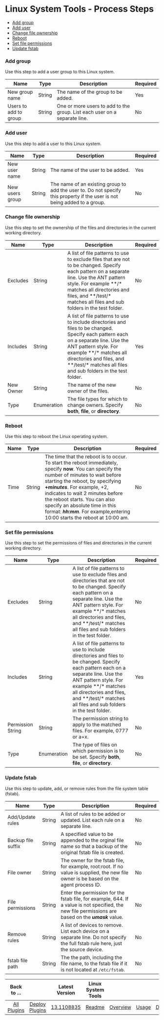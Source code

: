
# Linux System Tools - Process Steps

* [Add group](#add_group)
* [Add user](#add_user)
* [Change file ownership](#change_file_ownership)
* [Reboot](#reboot)
* [Set file permissions](#set_file_permissions)
* [Update fstab](#update_fstab)


### Add group

Use this step to add a user group to this Linux system.


| Name | Type | Description                                                                                                          | Required |
| ---- | ---- | -------------------------------------------------------------------------------------------------------------------- | -------- |
| New group name | String | The name of the group to be added. | Yes |
| Users to add to group | String | One or more users to add to the group. List each user on a separate line. | No |

### Add user

Use this step to add a user to this Linux system.


| Name | Type | Description                                                                                                          | Required |
| ---- | ---- | -------------------------------------------------------------------------------------------------------------------- | -------- |
| New user name | String | The name of the user to be added. | Yes |
| New users group | String | The name of an existing group to add the user to. Do not specify this property if the user is not being added to a group. | No |

### Change file ownership

Use this step to set the ownership of the files and directories in the current working directory.


| Name | Type | Description                                                                                                          | Required |
| ---- | ---- | -------------------------------------------------------------------------------------------------------------------- | -------- |
| Excludes | String | A list of file patterns to use to exclude files that are not to be changed. Specify each pattern on a separate line. Use the ANT pattern style. For example \*\*/\* matches all directories and files, and \*\*/test/\* matches all files and sub folders in the test folder. | No |
| Includes | String | A list of file patterns to use to include directories and files to be changed. Specify each pattern each on a separate line. Use the ANT pattern style. For example \*\*/\* matches all directories and files, and \*\*/test/\* matches all files and sub folders in the test folder. | Yes |
| New Owner | String | The name of the new owner of the files. | No |
| Type | Enumeration | The file types for which to change owners. Specify **both**, **file**, or **directory**. | No |

### Reboot

Use this step to reboot the Linux operating system.


| Name | Type | Description                                                                                                          | Required |
| ---- | ---- | -------------------------------------------------------------------------------------------------------------------- | -------- |
| Time | String | The time that the reboot is to occur. To start the reboot immediately, specify **now**. You can specify the number of minutes to wait before starting the reboot, by specifying **+*minutes***. For example, +2, indicates to wait 2 minutes before the reboot starts. You can also specify an absolute time in this format: ***hh:mm***. For example,entering 10:00 starts the reboot at 10:00 am. | No |

### Set file permissions

Use this step to set the permissions of files and directories in the current working directory.


| Name | Type | Description                                                                                                          | Required |
| ---- | ---- | -------------------------------------------------------------------------------------------------------------------- | -------- |
| Excludes | String | A list of file patterns to use to exclude files and directories that are not to be changed. Specify each pattern on a separate line. Use the ANT pattern style. For example \*\*/\* matches all directories and files, and \*\*/test/\* matches all files and sub folders in the test folder. | No |
| Includes | String | A list of file patterns to use to include directories and files to be changed. Specify each pattern each on a separate line. Use the ANT pattern style. For example \*\*/\* matches all directories and files, and \*\*/test/\* matches all files and sub folders in the test folder. | Yes |
| Permission String | String | The permission string to apply to the matched files. For example, 0777 or a+x. | No |
| Type | Enumeration | The type of files on which permission is to be set. Specify **both**, **file**, or **directory**. | No |

### Update fstab

Use this step to update, add, or remove rules from the file system table (fstab).


| Name | Type | Description                                                                                                          | Required |
| ---- | ---- | -------------------------------------------------------------------------------------------------------------------- | -------- |
| Add/Update rules | String | A list of rules to be added or updated. List each rule on a separate line. | No |
| Backup file suffix | String | A specified value to be appended to the orginal file name so that a backup of the original fstab file is created. | No |
| File owner | String | The owner for the fstab file, for example, root:root. If no value is supplied, the new file owner is be based on the agent process ID. | No |
| File permissions | String | Enter the permission for the fstab file, for example, 644. If a value is not specified, the new file permissions are based on the ***umask*** value. | No |
| Remove rules | String | A list of devices to remove. List each device on a separate line. Do not specify the full fstab rule here, just the source device. | No |
| fstab file path | String | The the path, including the file name, to the fstab file if it is not located at `/etc/fstab`. | No |



|Back to ...||Latest Version|Linux System Tools ||||
| :---: | :---: | :---: | :---: | :---: | :---: | :---: |
|[All Plugins](../../index.md)|[Deploy Plugins](../README.md)|[13.1108835](https://raw.githubusercontent.com/UrbanCode/IBM-UCD-PLUGINS/main/files/LinuxSystemTools/LinuxSystemTools-13.1108835.zip)|[Readme](README.md)|[Overview](overview.md)|[Usage](usage.md)|[Downloads](downloads.md)|
